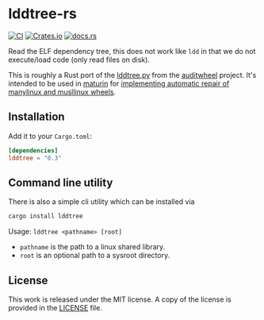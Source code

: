 # lddtree-rs

[![CI](https://github.com/messense/lddtree-rs/workflows/CI/badge.svg)](https://github.com/messense/lddtree-rs/actions?query=workflow%3ACI)
[![Crates.io](https://img.shields.io/crates/v/lddtree.svg)](https://crates.io/crates/lddtree)
[![docs.rs](https://docs.rs/lddtree/badge.svg)](https://docs.rs/lddtree/)

Read the ELF dependency tree, this does not work like `ldd` in that we do not execute/load code (only read
files on disk).

This is roughly a Rust port of the [lddtree.py](https://github.com/pypa/auditwheel/blob/main/src/auditwheel/lddtree.py)
from the [auditwheel](https://github.com/pypa/auditwheel) project.
It's intended to be used in [maturin](https://github.com/PyO3/maturin) for
[implementing automatic repair of manylinux and musllinux wheels](https://github.com/PyO3/maturin/pull/742).

## Installation

Add it to your ``Cargo.toml``:

```toml
[dependencies]
lddtree = "0.3"
```

## Command line utility

There is also a simple cli utility which can be installed via

```bash
cargo install lddtree
```

Usage: `lddtree <pathname> [root]`

* `pathname` is the path to a linux shared library.
* `root` is an optional path to a sysroot directory.

## License

This work is released under the MIT license. A copy of the license is provided
in the [LICENSE](./LICENSE) file.
